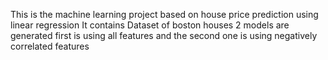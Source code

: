 This is the machine learning project based on house price prediction using linear regression
It contains Dataset of boston houses
2 models are generated first is using all features and the second one is using negatively correlated features
